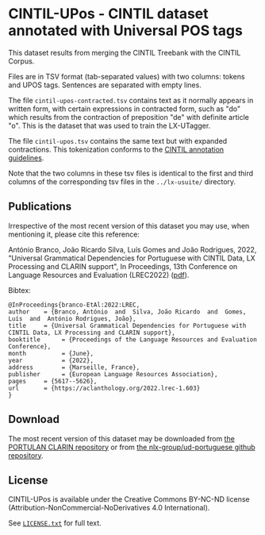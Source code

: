 # CINTIL-UPos - CINTIL dataset annotated with Universal POS tags

This dataset results from merging the CINTIL Treebank with the CINTIL Corpus.

Files are in TSV format (tab-separated values) with two columns: tokens and UPOS tags.
Sentences are separated with empty lines.

The file `cintil-upos-contracted.tsv` contains text as it normally appears in written form, with certain expressions in contracted form, such as "do" which results from the contraction of preposition "de" with definite article "o".  This is the dataset that was used to train the LX-UTagger.

The file `cintil-upos.tsv` contains the same text but with expanded contractions.
This tokenization conforms to the [CINTIL annotation guidelines](http://www.di.fc.ul.pt/~ahb/pubs/2005BarretoBrancoMendesEtAl.pdf).

Note that the two columns in these tsv files is identical to the first and third columns of the corresponding tsv files in the `../lx-usuite/` directory.


## Publications

Irrespective of the most recent version of this dataset you may use, when mentioning it, please cite this reference:

António Branco, João Ricardo Silva, Luís Gomes and João Rodrigues, 2022, "Universal Grammatical Dependencies for Portuguese with CINTIL Data, LX Processing and CLARIN support", In Proceedings, 13th Conference on Language Resources and Evaluation (LREC2022) ([pdf](http://www.lrec-conf.org/proceedings/lrec2022/pdf/2022.lrec-1.603.pdf)).

Bibtex:

    @InProceedings{branco-EtAl:2022:LREC,
    author    = {Branco, António  and  Silva, João Ricardo  and  Gomes, Luís  and  António Rodrigues, João},
    title     = {Universal Grammatical Dependencies for Portuguese with CINTIL Data, LX Processing and CLARIN support},
    booktitle      = {Proceedings of the Language Resources and Evaluation Conference},
    month          = {June},
    year           = {2022},
    address        = {Marseille, France},
    publisher      = {European Language Resources Association},
    pages     = {5617--5626},
    url       = {https://aclanthology.org/2022.lrec-1.603}
    }

## Download

The most recent version of this dataset may be downloaded from [the PORTULAN CLARIN repository](https://hdl.handle.net/21.11129/0000-000E-8B30-F) or from [the nlx-group/ud-portuguese github repository](https://github.com/nlx-group/ud-portuguese).


## License

CINTIL-UPos is available under the Creative Commons BY-NC-ND license (Attribution-NonCommercial-NoDerivatives 4.0 International).

See [`LICENSE.txt`](./LICENSE.txt) for full text.
